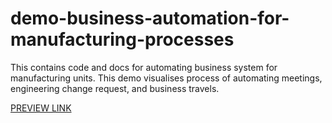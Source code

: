 # demo-business-automation-for-manufacturing-processes
This contains code and docs for automating business system for manufacturing units. This demo visualises process of automating meetings, engineering change request, and business travels. 

[PREVIEW LINK](https://demo-business-automation-system.netlify.app/)
